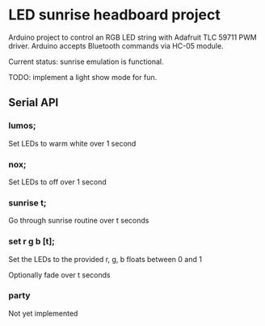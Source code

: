 # LED sunrise headboard project

Arduino project to control an RGB LED string with Adafruit TLC 59711 PWM driver. Arduino accepts Bluetooth commands via HC-05
module.

Current status: sunrise emulation is functional.

TODO: implement a light show mode for fun.

## Serial API
### lumos;
Set LEDs to warm white over 1 second

### nox;
Set LEDs to off over 1 second

### sunrise t;
Go through sunrise routine over t seconds

### set r g b [t];
Set the LEDs to the provided r, g, b floats between 0 and 1

Optionally fade over t seconds

### party
Not yet implemented
